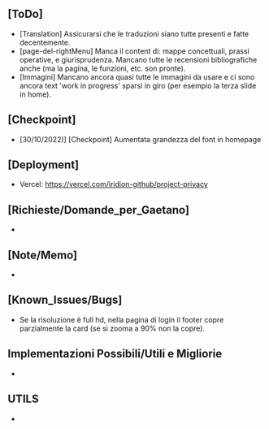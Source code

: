 ## [ToDo]
- [Translation] Assicurarsi che le traduzioni siano tutte presenti e fatte decentemente.
- [page-del-rightMenu] Manca il content di: mappe concettuali, prassi operative, e giurisprudenza. Mancano tutte le recensioni bibliografiche anche (ma la pagina, le funzioni, etc. son pronte).
- [Immagini] Mancano ancora quasi tutte le immagini da usare e ci sono ancora text 'work in progress' sparsi in giro (per esempio la terza slide in home).

## [Checkpoint]
- [30/10/2022)] [Checkpoint] Aumentata grandezza del font in homepage

## [Deployment]
- Vercel: https://vercel.com/iridion-github/project-privacy

## [Richieste/Domande_per_Gaetano]
-
## [Note/Memo]
- 
## [Known_Issues/Bugs]
- Se la risoluzione è full hd, nella pagina di login il footer copre parzialmente la card (se si zooma a 90% non la copre).
## Implementazioni Possibili/Utili e Migliorie
- 

## UTILS
-